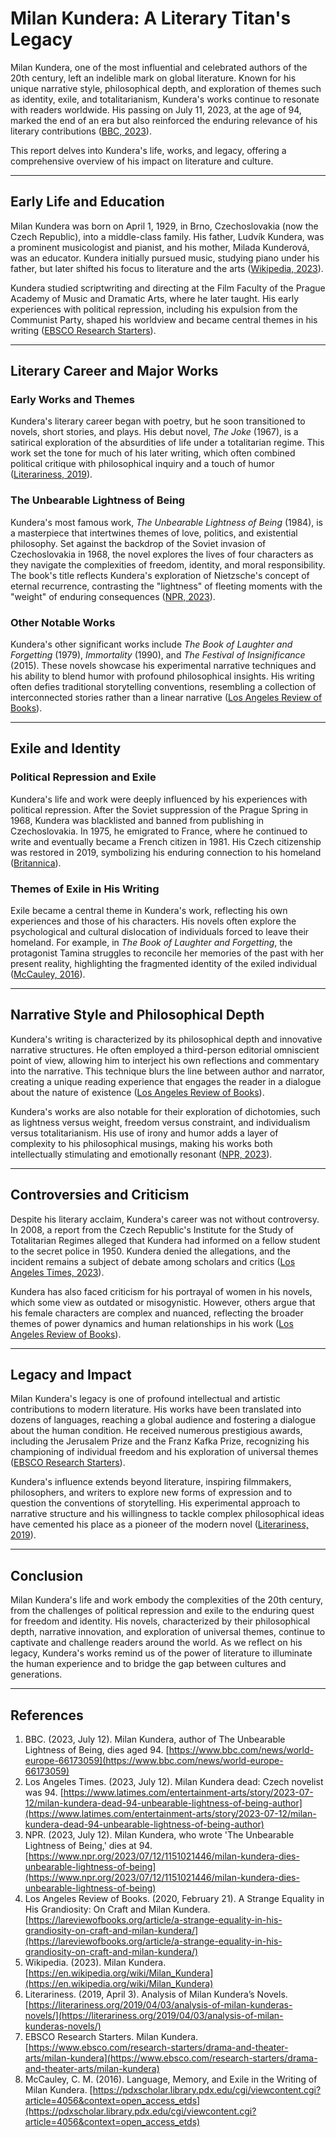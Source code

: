 # Milan Kundera: A Literary Titan's Legacy

Milan Kundera, one of the most influential and celebrated authors of the 20th century, left an indelible mark on global literature. Known for his unique narrative style, philosophical depth, and exploration of themes such as identity, exile, and totalitarianism, Kundera's works continue to resonate with readers worldwide. His passing on July 11, 2023, at the age of 94, marked the end of an era but also reinforced the enduring relevance of his literary contributions ([BBC, 2023](https://www.bbc.com/news/world-europe-66173059)).

This report delves into Kundera's life, works, and legacy, offering a comprehensive overview of his impact on literature and culture.

---

## Early Life and Education

Milan Kundera was born on April 1, 1929, in Brno, Czechoslovakia (now the Czech Republic), into a middle-class family. His father, Ludvík Kundera, was a prominent musicologist and pianist, and his mother, Milada Kunderová, was an educator. Kundera initially pursued music, studying piano under his father, but later shifted his focus to literature and the arts ([Wikipedia, 2023](https://en.wikipedia.org/wiki/Milan_Kundera)).

Kundera studied scriptwriting and directing at the Film Faculty of the Prague Academy of Music and Dramatic Arts, where he later taught. His early experiences with political repression, including his expulsion from the Communist Party, shaped his worldview and became central themes in his writing ([EBSCO Research Starters](https://www.ebsco.com/research-starters/drama-and-theater-arts/milan-kundera)).

---

## Literary Career and Major Works

### Early Works and Themes

Kundera's literary career began with poetry, but he soon transitioned to novels, short stories, and plays. His debut novel, *The Joke* (1967), is a satirical exploration of the absurdities of life under a totalitarian regime. This work set the tone for much of his later writing, which often combined political critique with philosophical inquiry and a touch of humor ([Literariness, 2019](https://literariness.org/2019/04/03/analysis-of-milan-kunderas-novels/)).

### The Unbearable Lightness of Being

Kundera's most famous work, *The Unbearable Lightness of Being* (1984), is a masterpiece that intertwines themes of love, politics, and existential philosophy. Set against the backdrop of the Soviet invasion of Czechoslovakia in 1968, the novel explores the lives of four characters as they navigate the complexities of freedom, identity, and moral responsibility. The book's title reflects Kundera's exploration of Nietzsche's concept of eternal recurrence, contrasting the "lightness" of fleeting moments with the "weight" of enduring consequences ([NPR, 2023](https://www.npr.org/2023/07/12/1151021446/milan-kundera-dies-unbearable-lightness-of-being)).

### Other Notable Works

Kundera's other significant works include *The Book of Laughter and Forgetting* (1979), *Immortality* (1990), and *The Festival of Insignificance* (2015). These novels showcase his experimental narrative techniques and his ability to blend humor with profound philosophical insights. His writing often defies traditional storytelling conventions, resembling a collection of interconnected stories rather than a linear narrative ([Los Angeles Review of Books](https://lareviewofbooks.org/article/a-strange-equality-in-his-grandiosity-on-craft-and-milan-kundera/)).

---

## Exile and Identity

### Political Repression and Exile

Kundera's life and work were deeply influenced by his experiences with political repression. After the Soviet suppression of the Prague Spring in 1968, Kundera was blacklisted and banned from publishing in Czechoslovakia. In 1975, he emigrated to France, where he continued to write and eventually became a French citizen in 1981. His Czech citizenship was restored in 2019, symbolizing his enduring connection to his homeland ([Britannica](https://www.britannica.com/biography/Milan-Kundera)).

### Themes of Exile in His Writing

Exile became a central theme in Kundera's work, reflecting his own experiences and those of his characters. His novels often explore the psychological and cultural dislocation of individuals forced to leave their homeland. For example, in *The Book of Laughter and Forgetting*, the protagonist Tamina struggles to reconcile her memories of the past with her present reality, highlighting the fragmented identity of the exiled individual ([McCauley, 2016](https://pdxscholar.library.pdx.edu/cgi/viewcontent.cgi?article=4056&context=open_access_etds)).

---

## Narrative Style and Philosophical Depth

Kundera's writing is characterized by its philosophical depth and innovative narrative structures. He often employed a third-person editorial omniscient point of view, allowing him to interject his own reflections and commentary into the narrative. This technique blurs the line between author and narrator, creating a unique reading experience that engages the reader in a dialogue about the nature of existence ([Los Angeles Review of Books](https://lareviewofbooks.org/article/a-strange-equality-in-his-grandiosity-on-craft-and-milan-kundera/)).

Kundera's works are also notable for their exploration of dichotomies, such as lightness versus weight, freedom versus constraint, and individualism versus totalitarianism. His use of irony and humor adds a layer of complexity to his philosophical musings, making his works both intellectually stimulating and emotionally resonant ([NPR, 2023](https://www.npr.org/2023/07/12/1151021446/milan-kundera-dies-unbearable-lightness-of-being)).

---

## Controversies and Criticism

Despite his literary acclaim, Kundera's career was not without controversy. In 2008, a report from the Czech Republic's Institute for the Study of Totalitarian Regimes alleged that Kundera had informed on a fellow student to the secret police in 1950. Kundera denied the allegations, and the incident remains a subject of debate among scholars and critics ([Los Angeles Times, 2023](https://www.latimes.com/entertainment-arts/story/2023-07-12/milan-kundera-dead-94-unbearable-lightness-of-being-author)).

Kundera has also faced criticism for his portrayal of women in his novels, which some view as outdated or misogynistic. However, others argue that his female characters are complex and nuanced, reflecting the broader themes of power dynamics and human relationships in his work ([Los Angeles Review of Books](https://lareviewofbooks.org/article/a-strange-equality-in-his-grandiosity-on-craft-and-milan-kundera/)).

---

## Legacy and Impact

Milan Kundera's legacy is one of profound intellectual and artistic contributions to modern literature. His works have been translated into dozens of languages, reaching a global audience and fostering a dialogue about the human condition. He received numerous prestigious awards, including the Jerusalem Prize and the Franz Kafka Prize, recognizing his championing of individual freedom and his exploration of universal themes ([EBSCO Research Starters](https://www.ebsco.com/research-starters/drama-and-theater-arts/milan-kundera)).

Kundera's influence extends beyond literature, inspiring filmmakers, philosophers, and writers to explore new forms of expression and to question the conventions of storytelling. His experimental approach to narrative structure and his willingness to tackle complex philosophical ideas have cemented his place as a pioneer of the modern novel ([Literariness, 2019](https://literariness.org/2019/04/03/analysis-of-milan-kunderas-novels/)).

---

## Conclusion

Milan Kundera's life and work embody the complexities of the 20th century, from the challenges of political repression and exile to the enduring quest for freedom and identity. His novels, characterized by their philosophical depth, narrative innovation, and exploration of universal themes, continue to captivate and challenge readers around the world. As we reflect on his legacy, Kundera's works remind us of the power of literature to illuminate the human experience and to bridge the gap between cultures and generations.

---

## References

1. BBC. (2023, July 12). Milan Kundera, author of The Unbearable Lightness of Being, dies aged 94. [https://www.bbc.com/news/world-europe-66173059](https://www.bbc.com/news/world-europe-66173059)
2. Los Angeles Times. (2023, July 12). Milan Kundera dead: Czech novelist was 94. [https://www.latimes.com/entertainment-arts/story/2023-07-12/milan-kundera-dead-94-unbearable-lightness-of-being-author](https://www.latimes.com/entertainment-arts/story/2023-07-12/milan-kundera-dead-94-unbearable-lightness-of-being-author)
3. NPR. (2023, July 12). Milan Kundera, who wrote 'The Unbearable Lightness of Being,' dies at 94. [https://www.npr.org/2023/07/12/1151021446/milan-kundera-dies-unbearable-lightness-of-being](https://www.npr.org/2023/07/12/1151021446/milan-kundera-dies-unbearable-lightness-of-being)
4. Los Angeles Review of Books. (2020, February 21). A Strange Equality in His Grandiosity: On Craft and Milan Kundera. [https://lareviewofbooks.org/article/a-strange-equality-in-his-grandiosity-on-craft-and-milan-kundera/](https://lareviewofbooks.org/article/a-strange-equality-in-his-grandiosity-on-craft-and-milan-kundera/)
5. Wikipedia. (2023). Milan Kundera. [https://en.wikipedia.org/wiki/Milan_Kundera](https://en.wikipedia.org/wiki/Milan_Kundera)
6. Literariness. (2019, April 3). Analysis of Milan Kundera’s Novels. [https://literariness.org/2019/04/03/analysis-of-milan-kunderas-novels/](https://literariness.org/2019/04/03/analysis-of-milan-kunderas-novels/)
7. EBSCO Research Starters. Milan Kundera. [https://www.ebsco.com/research-starters/drama-and-theater-arts/milan-kundera](https://www.ebsco.com/research-starters/drama-and-theater-arts/milan-kundera)
8. McCauley, C. M. (2016). Language, Memory, and Exile in the Writing of Milan Kundera. [https://pdxscholar.library.pdx.edu/cgi/viewcontent.cgi?article=4056&context=open_access_etds](https://pdxscholar.library.pdx.edu/cgi/viewcontent.cgi?article=4056&context=open_access_etds)